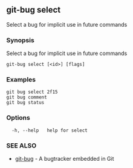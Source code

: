 ## git-bug select

Select a bug for implicit use in future commands

### Synopsis

Select a bug for implicit use in future commands

```
git-bug select [<id>] [flags]
```

### Examples

```
git bug select 2f15
git bug comment
git bug status

```

### Options

```
  -h, --help   help for select
```

### SEE ALSO

* [git-bug](git-bug.md)	 - A bugtracker embedded in Git

